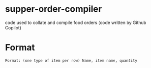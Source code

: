 # supper-order-compiler
code used to collate and compile food orders (code written by Github Copilot)

# Format
`Format: (one type of item per row)
Name, item name, quantity`
